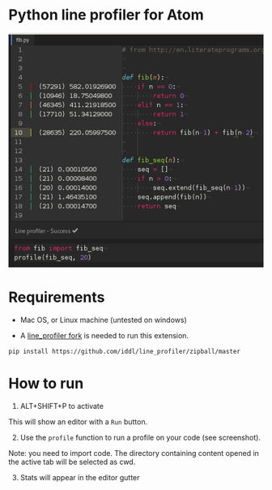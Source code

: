 # Python line profiler for Atom

![example](https://raw.githubusercontent.com/iddl/pprofile/master/gutter_example.png)

# Requirements

* Mac OS, or Linux machine (untested on windows)

* A [line_profiler fork](https://github.com/iddl/line_profiler) is needed to run this extension.
```
pip install https://github.com/iddl/line_profiler/zipball/master
```

# How to run
1) ALT+SHIFT+P to activate

This will show an editor with a `Run` button.

2) Use the `profile` function to run a profile on your code (see screenshot).

Note: you need to import code. The directory containing content opened in the active tab will be selected as cwd.

3) Stats will appear in the editor gutter
